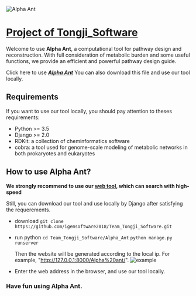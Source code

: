 ![Alpha Ant](http://2018.igem.org/wiki/images/9/9d/T--Tongji-Software--logo4.png)
# [Project of Tongji_Software](http://2018.igem.org/Team:Tongji-Software)

Welcome to use **Alpha Ant**, a computational tool for pathway design and reconstruction. With full consideration of metabolic burden and some useful functions, we provide an efficient and powerful pathway design guide.

Click here to use [***Alpha Ant***](http://118.31.56.237:8099/Alpha%20ant/)
You can also download this file and use our tool locally.

## Requirements
  If you want to use our tool locally, you should pay attention to theses requirements:
  * Python >= 3.5
  * Django >= 2.0
  * RDKit: a collection of cheminformatics software
  * cobra: a tool used for genome-scale modeling of metabolic networks in both prokaryotes and eukaryotes

## How to use Alpha Ant?
  **We strongly recommend to use our [web tool](http://118.31.56.237:8099/Alpha%20ant/), which can search with high-speed**
  
  Still, you can download our tool and use locally by Django after satisfying the requerements. 
  
  * download
   `git clone https://github.com/igemsoftware2018/Team_Tongji_Software.git`
  * run python
   `cd Team_Tongji_Software/Alpha_Ant`
   `python manage.py runserver`  
  
      Then the website will be generated according to the local ip. For example, "http://127.0.0.1:8000/Alpha%20ant/".
      ![example](http://2018.igem.org/wiki/images/a/a1/T--Tongji-Software--django.png)
  
  * Enter the web address in the browser, and use our tool locally.
 



### Have fun using Alpha Ant.
